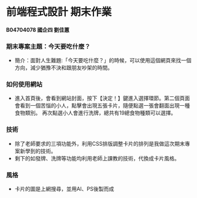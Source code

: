 # 前端程式設計 期末作業
#### B04704078 國企四 劉佳蕙

### 期末專案主題：今天要吃什麼？
- 簡介：面對人生難題:「今天要吃什麼？」的時候，可以使用這個網頁來找一個方向，減少猶豫不決和跟朋友吵架的時間。

### 如何使用網站
- 進入首頁後，會看到網站封面，按下【決定！】鍵進入選擇環節。第二個頁面會看到一個苦惱的小人，點擊會出現五張卡片，隨便點選一張會翻面出現一種食物類別。
再次點選小人會進行洗牌，總共有19總食物種類可以選擇。

### 技術
- 除了老師要求的三項功能外，利用CSS排版調整卡片的排列是我做這次期末專案新學到的技術。
- 剩下的如發牌、洗牌等功能均利用老師上課教的技術，代換成卡片風格。

### 風格
- 卡片的圖是上網搜尋，並用AI、PS後製而成
